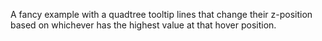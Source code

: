 A fancy example with a quadtree tooltip lines that change their z-position based on whichever has the highest value at that hover position.

